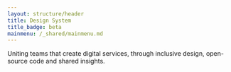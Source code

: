 ```yaml
---
layout: structure/header
title: Design System
title_badge: beta
mainmenu: /_shared/mainmenu.md
---
```


Uniting teams that create digital services, through inclusive design, open-source code and shared insights.
